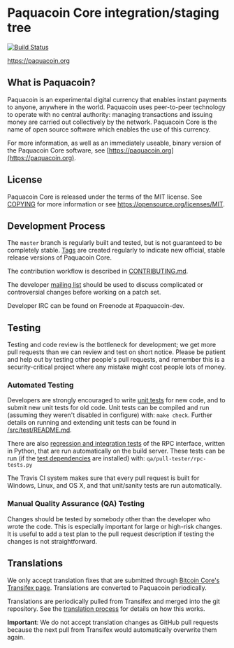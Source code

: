 Paquacoin Core integration/staging tree
=====================================

[![Build Status](https://travis-ci.org/paquacoin-project/paquacoin.svg?branch=master)](https://travis-ci.org/paquacoin-project/paquacoin)

https://paquacoin.org

What is Paquacoin?
----------------

Paquacoin is an experimental digital currency that enables instant payments to
anyone, anywhere in the world. Paquacoin uses peer-to-peer technology to operate
with no central authority: managing transactions and issuing money are carried
out collectively by the network. Paquacoin Core is the name of open source
software which enables the use of this currency.

For more information, as well as an immediately useable, binary version of
the Paquacoin Core software, see [https://paquacoin.org](https://paquacoin.org).

License
-------

Paquacoin Core is released under the terms of the MIT license. See [COPYING](COPYING) for more
information or see https://opensource.org/licenses/MIT.

Development Process
-------------------

The `master` branch is regularly built and tested, but is not guaranteed to be
completely stable. [Tags](https://github.com/paquacoin-project/paquacoin/tags) are created
regularly to indicate new official, stable release versions of Paquacoin Core.

The contribution workflow is described in [CONTRIBUTING.md](CONTRIBUTING.md).

The developer [mailing list](https://groups.google.com/forum/#!forum/paquacoin-dev)
should be used to discuss complicated or controversial changes before working
on a patch set.

Developer IRC can be found on Freenode at #paquacoin-dev.

Testing
-------

Testing and code review is the bottleneck for development; we get more pull
requests than we can review and test on short notice. Please be patient and help out by testing
other people's pull requests, and remember this is a security-critical project where any mistake might cost people
lots of money.

### Automated Testing

Developers are strongly encouraged to write [unit tests](src/test/README.md) for new code, and to
submit new unit tests for old code. Unit tests can be compiled and run
(assuming they weren't disabled in configure) with: `make check`. Further details on running
and extending unit tests can be found in [/src/test/README.md](/src/test/README.md).

There are also [regression and integration tests](/qa) of the RPC interface, written
in Python, that are run automatically on the build server.
These tests can be run (if the [test dependencies](/qa) are installed) with: `qa/pull-tester/rpc-tests.py`

The Travis CI system makes sure that every pull request is built for Windows, Linux, and OS X, and that unit/sanity tests are run automatically.

### Manual Quality Assurance (QA) Testing

Changes should be tested by somebody other than the developer who wrote the
code. This is especially important for large or high-risk changes. It is useful
to add a test plan to the pull request description if testing the changes is
not straightforward.

Translations
------------

We only accept translation fixes that are submitted through [Bitcoin Core's Transifex page](https://www.transifex.com/projects/p/bitcoin/).
Translations are converted to Paquacoin periodically.

Translations are periodically pulled from Transifex and merged into the git repository. See the
[translation process](doc/translation_process.md) for details on how this works.

**Important**: We do not accept translation changes as GitHub pull requests because the next
pull from Transifex would automatically overwrite them again.
